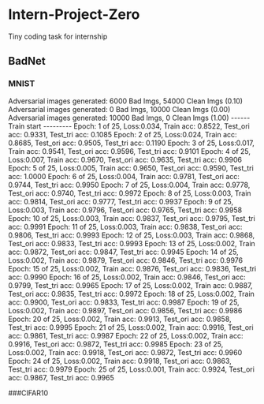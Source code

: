 # Intern-Project-Zero
Tiny coding task for internship

## BadNet
### MNIST
Adversarial images generated: 6000 Bad Imgs, 54000 Clean Imgs (0.10)
Adversarial images generated: 0 Bad Imgs, 10000 Clean Imgs (0.00)
Adversarial images generated: 10000 Bad Imgs, 0 Clean Imgs (1.00)
------ Train start ---------
Epoch: 1 of 25, Loss:0.034,  Train acc: 0.8522, Test_ori acc: 0.9331, Test_tri acc: 0.1085
Epoch: 2 of 25, Loss:0.024,  Train acc: 0.8685, Test_ori acc: 0.9505, Test_tri acc: 0.1190
Epoch: 3 of 25, Loss:0.017,  Train acc: 0.9541, Test_ori acc: 0.9596, Test_tri acc: 0.9101
Epoch: 4 of 25, Loss:0.007,  Train acc: 0.9670, Test_ori acc: 0.9635, Test_tri acc: 0.9906
Epoch: 5 of 25, Loss:0.005,  Train acc: 0.9650, Test_ori acc: 0.9590, Test_tri acc: 1.0000
Epoch: 6 of 25, Loss:0.004,  Train acc: 0.9781, Test_ori acc: 0.9744, Test_tri acc: 0.9950
Epoch: 7 of 25, Loss:0.004,  Train acc: 0.9778, Test_ori acc: 0.9740, Test_tri acc: 0.9972
Epoch: 8 of 25, Loss:0.003,  Train acc: 0.9814, Test_ori acc: 0.9777, Test_tri acc: 0.9937
Epoch: 9 of 25, Loss:0.003,  Train acc: 0.9796, Test_ori acc: 0.9765, Test_tri acc: 0.9958
Epoch: 10 of 25, Loss:0.003,  Train acc: 0.9837, Test_ori acc: 0.9795, Test_tri acc: 0.9991
Epoch: 11 of 25, Loss:0.003,  Train acc: 0.9838, Test_ori acc: 0.9806, Test_tri acc: 0.9993
Epoch: 12 of 25, Loss:0.003,  Train acc: 0.9868, Test_ori acc: 0.9833, Test_tri acc: 0.9993
Epoch: 13 of 25, Loss:0.002,  Train acc: 0.9872, Test_ori acc: 0.9847, Test_tri acc: 0.9945
Epoch: 14 of 25, Loss:0.002,  Train acc: 0.9879, Test_ori acc: 0.9846, Test_tri acc: 0.9976
Epoch: 15 of 25, Loss:0.002,  Train acc: 0.9876, Test_ori acc: 0.9836, Test_tri acc: 0.9990
Epoch: 16 of 25, Loss:0.002,  Train acc: 0.9846, Test_ori acc: 0.9799, Test_tri acc: 0.9965
Epoch: 17 of 25, Loss:0.002,  Train acc: 0.9887, Test_ori acc: 0.9835, Test_tri acc: 0.9972
Epoch: 18 of 25, Loss:0.002,  Train acc: 0.9900, Test_ori acc: 0.9833, Test_tri acc: 0.9987
Epoch: 19 of 25, Loss:0.002,  Train acc: 0.9897, Test_ori acc: 0.9856, Test_tri acc: 0.9986
Epoch: 20 of 25, Loss:0.002,  Train acc: 0.9913, Test_ori acc: 0.9858, Test_tri acc: 0.9995
Epoch: 21 of 25, Loss:0.002,  Train acc: 0.9916, Test_ori acc: 0.9861, Test_tri acc: 0.9987
Epoch: 22 of 25, Loss:0.002,  Train acc: 0.9916, Test_ori acc: 0.9872, Test_tri acc: 0.9985
Epoch: 23 of 25, Loss:0.002,  Train acc: 0.9918, Test_ori acc: 0.9872, Test_tri acc: 0.9960
Epoch: 24 of 25, Loss:0.002,  Train acc: 0.9918, Test_ori acc: 0.9863, Test_tri acc: 0.9979
Epoch: 25 of 25, Loss:0.001,  Train acc: 0.9924, Test_ori acc: 0.9867, Test_tri acc: 0.9965

###CIFAR10
